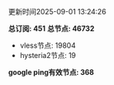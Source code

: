 更新时间2025-09-01 13:24:26

**总订阅: 451**
**总节点: 46732**
- vless节点: 19804
- hysteria2节点: 19

**google ping有效节点: 368**
